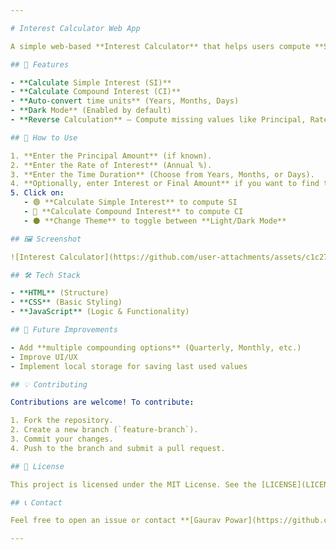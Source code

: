 ```yaml
---

# Interest Calculator Web App  

A simple web-based **Interest Calculator** that helps users compute **Simple Interest (SI) and Compound Interest (CI)** based on given inputs.  

## 🚀 Features  

- **Calculate Simple Interest (SI)**  
- **Calculate Compound Interest (CI)**  
- **Auto-convert time units** (Years, Months, Days)  
- **Dark Mode** (Enabled by default)  
- **Reverse Calculation** – Compute missing values like Principal, Rate, or Time  

## 📌 How to Use  

1. **Enter the Principal Amount** (if known).  
2. **Enter the Rate of Interest** (Annual %).  
3. **Enter the Time Duration** (Choose from Years, Months, or Days).  
4. **Optionally, enter Interest or Final Amount** if you want to find the missing variable.  
5. Click on:  
   - 🟢 **Calculate Simple Interest** to compute SI  
   - 🔵 **Calculate Compound Interest** to compute CI  
   - ⚫ **Change Theme** to toggle between **Light/Dark Mode**  

## 🖼️ Screenshot  

![Interest Calculator](https://github.com/user-attachments/assets/c1c27dd7-e690-44b1-a2f0-56688468c04f)  

## 🛠️ Tech Stack  

- **HTML** (Structure)  
- **CSS** (Basic Styling)  
- **JavaScript** (Logic & Functionality)  

## 🎯 Future Improvements  

- Add **multiple compounding options** (Quarterly, Monthly, etc.)  
- Improve UI/UX  
- Implement local storage for saving last used values  

## 💡 Contributing  

Contributions are welcome! To contribute:  

1. Fork the repository.  
2. Create a new branch (`feature-branch`).  
3. Commit your changes.  
4. Push to the branch and submit a pull request.  

## 📜 License  

This project is licensed under the MIT License. See the [LICENSE](LICENSE) file for details.  

## 📞 Contact  

Feel free to open an issue or contact **[Gaurav Powar](https://github.com/GauravPowar)** for any queries or issues.  

---
```

